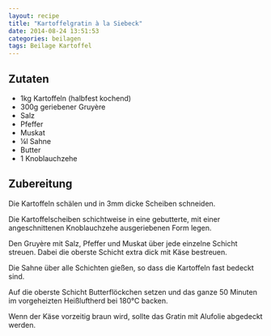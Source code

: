 ```yaml
---
layout: recipe
title: "Kartoffelgratin à la Siebeck"
date: 2014-08-24 13:51:53
categories: beilagen
tags: Beilage Kartoffel
---
```


## Zutaten

* 1kg Kartoffeln (halbfest kochend)
* 300g geriebener Gruyère
* Salz
* Pfeffer
* Muskat
* ¼l Sahne
* Butter
* 1 Knoblauchzehe

## Zubereitung

Die Kartoffeln schälen und in 3mm dicke Scheiben schneiden.

Die Kartoffelscheiben schichtweise in eine gebutterte, mit einer angeschnittenen Knoblauchzehe ausgeriebenen Form legen.

Den Gruyère mit Salz, Pfeffer und Muskat über jede einzelne Schicht streuen. Dabei die oberste Schicht extra dick mit Käse bestreuen.

Die Sahne über alle Schichten gießen, so dass die Kartoffeln fast bedeckt sind.

Auf die oberste Schicht Butterflöckchen setzen und das ganze 50 Minuten im vorgeheizten Heißluftherd bei 180°C backen.

Wenn der Käse vorzeitig braun wird, sollte das Gratin mit Alufolie abgedeckt werden.
